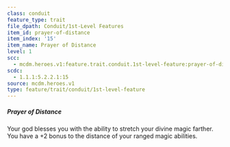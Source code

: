 ```yaml
---
class: conduit
feature_type: trait
file_dpath: Conduit/1st-Level Features
item_id: prayer-of-distance
item_index: '15'
item_name: Prayer of Distance
level: 1
scc:
  - mcdm.heroes.v1:feature.trait.conduit.1st-level-feature:prayer-of-distance
scdc:
  - 1.1.1:5.2.2.1:15
source: mcdm.heroes.v1
type: feature/trait/conduit/1st-level-feature
---
```


##### Prayer of Distance

Your god blesses you with the ability to stretch your divine magic farther. You have a +2 bonus to the distance of your ranged magic abilities.

